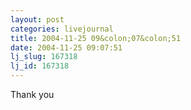 ```yaml
---
layout: post
categories: livejournal
title: 2004-11-25 09&colon;07&colon;51
date: 2004-11-25 09:07:51
lj_slug: 167318
lj_id: 167318
---
```

Thank you
